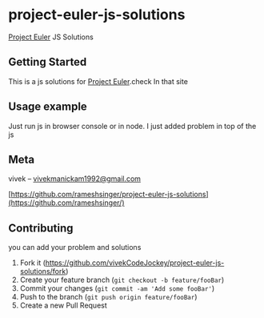 # project-euler-js-solutions
[Project Euler](https://projecteuler.net/archives) JS Solutions

## Getting Started
  This is a js solutions for [Project Euler](https://projecteuler.net/archives).check In that site
  
## Usage example

Just run js in browser console or in node.
I just added problem in top of the js 

## Meta

vivek – vivekmanickam1992@gmail.com

[https://github.com/rameshsinger/project-euler-js-solutions](https://github.com/rameshsinger/)

## Contributing
you can add your problem and solutions
1. Fork it (<https://github.com/vivekCodeJockey/project-euler-js-solutions/fork>)
2. Create your feature branch (`git checkout -b feature/fooBar`)
3. Commit your changes (`git commit -am 'Add some fooBar'`)
4. Push to the branch (`git push origin feature/fooBar`)
5. Create a new Pull Request
